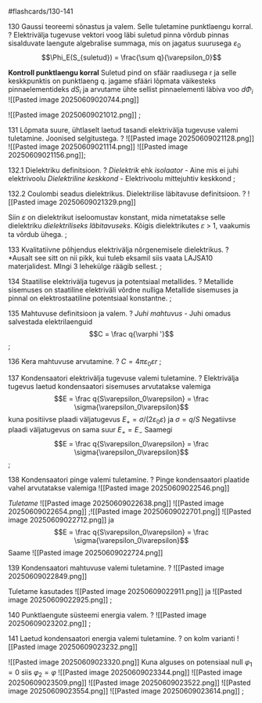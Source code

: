 #flashcards/130-141

130 Gaussi teoreemi sõnastus ja valem. Selle tuletamine punktlaengu korral.
?
Elektrivälja tugevuse vektori voog läbi suletud pinna võrdub pinnas sisalduvate laengute algebralise summaga, mis on jagatus suurusega $\varepsilon_0$ 
$$\Phi_E(S_{suletud}) = \frac{\sum q}{\varepsilon_0}$$

**Kontroll punktlaengu korral**
Suletud pind on sfäär raadiusega r ja selle keskkpunktis on punktlaeng q.
jagame sfääri lõpmata väikesteks pinnaelementideks $dS_i$ ja arvutame ühte sellist pinnaelementi läbiva voo $d\Phi_i$ 
![[Pasted image 20250609020744.png]]

![[Pasted image 20250609021012.png]]
;

131 Lõpmata suure, ühtlaselt laetud tasandi elektrivälja tugevuse valemi tuletamine. Joonised selgitustega.
?
![[Pasted image 20250609021128.png]]
![[Pasted image 20250609021114.png]]
![[Pasted image 20250609021156.png]];

132.1  Dielektriku definitsioon. 
?
*Dielektrik* ehk *isolaator* - Aine mis ei juhi elektrivoolu
*Dielektriline keskkond* - Elektrivoolu mittejuhtiv keskkond
;

132.2 Coulombi seadus dielektrikus. Dielektrilise läbitavuse definitsioon.
?
![[Pasted image 20250609021329.png]]

Siin $\varepsilon$ on dielektrikut iseloomustav konstant, mida nimetatakse selle dielektriku *dielektriliseks läbitavuseks*. Kõigis dielektrikutes 𝜀 > 1, vaakumis ta võrdub ühega.
;

133 Kvalitatiivne põhjendus elektrivälja nõrgenemisele dielektrikus.
?
*Ausalt see sitt on nii pikk, kui tuleb eksamil siis vaata LAJSA10 materjalidest. MIngi 3 lehekülge räägib sellest.
;

134 Staatilise elektrivälja tugevus ja potentsiaal metallides.
?
Metallide sisemuses on staatiline elektriväli võrdne nulliga
Metallide sisemuses ja pinnal on elektrostaatiline potentsiaal konstantne.
;

135 Mahtuvuse definitsioon ja valem.
?
*Juhi mahtuvus* - Juhi omadus salvestada elektrilaenguid
$$C = \frac q{\varphi '}$$ 
;

136 Kera mahtuvuse arvutamine.
?
$C = 4\pi\varepsilon_0\varepsilon r$ 
;

137 Kondensaatori elektrivälja tugevuse valemi tuletamine.
?
Elektrivälja tugevus laetud kondensaatori sisemuses arvutatakse valemiga
$$E = \frac q{S\varepsilon_0\varepsilon} = \frac \sigma{\varepsilon_0\varepsilon}$$
kuna positiivse plaadi väljatugevus
$E_+ = \sigma / (2\varepsilon_0\varepsilon)$
ja
$\sigma = q/S$
Negatiivse plaadi väljatugevus on sama suur $E_+ = E_-$ 
Saamegi
$$E = \frac q{S\varepsilon_0\varepsilon} = \frac \sigma{\varepsilon_0\varepsilon}$$
;

138 Kondensaatori pinge valemi tuletamine.
?
Pinge kondensaatori plaatide vahel arvutatakse valemiga
![[Pasted image 20250609022546.png]]

*Tuletame*
![[Pasted image 20250609022638.png]]
![[Pasted image 20250609022654.png]]
;![[Pasted image 20250609022701.png]]
![[Pasted image 20250609022712.png]]
ja
$$E = \frac q{S\varepsilon_0\varepsilon} = \frac \sigma{\varepsilon_0\varepsilon}$$
Saame
![[Pasted image 20250609022724.png]]

139 Kondensaatori mahtuvuse valemi tuletamine.
?
![[Pasted image 20250609022849.png]]

Tuletame kasutades
![[Pasted image 20250609022911.png]]
ja
![[Pasted image 20250609022925.png]]
;

140 Punktlaengute süsteemi energia valem.
?
![[Pasted image 20250609023202.png]]
;

141 Laetud kondensaatori energia valemi tuletamine.
?
on kolm varianti
![[Pasted image 20250609023232.png]]

![[Pasted image 20250609023320.png]]
Kuna alguses on potensiaal null $\varphi_1 = 0$ siis  $\varphi_2 = \varphi$
![[Pasted image 20250609023344.png]]
![[Pasted image 20250609023509.png]]
![[Pasted image 20250609023522.png]]
![[Pasted image 20250609023554.png]]
![[Pasted image 20250609023614.png]]
;